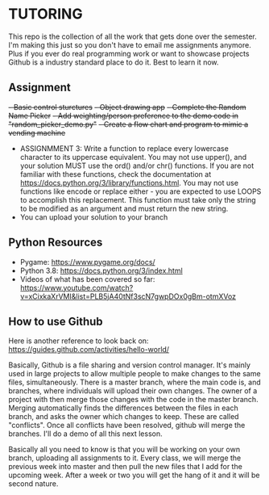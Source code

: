 # TUTORING

This repo is the collection of all the work that gets done over the semester. I'm making this just so you don't have to email me assignments anymore. Plus if you ever do real programming work or want to showcase projects Github is a industry standard place to do it. Best to learn it now.

## Assignment

~~- Basic control sturctures~~
~~- Object drawing app~~
~~- Complete the Random Name Picker~~
~~- Add weighting/person preference to the demo code in "random_picker_demo.py"~~
~~- Create a flow chart and program to mimic a vending machine~~
- ASSIGNMMENT 3: Write a function to replace every lowercase character to its uppercase equivalent. You
may not use upper(), and your solution MUST use the ord() and/or chr() functions. If
you are not familiar with these functions, check the documentation at
https://docs.python.org/3/library/functions.html. You may not use functions like
encode or replace either - you are expected to use LOOPS to accomplish this
replacement. This function must take only the string to be modified as an
argument and must return the new string.
- You can upload your solution to your branch

## Python Resources

- Pygame: https://www.pygame.org/docs/
- Python 3.8: https://docs.python.org/3/index.html
- Videos of what has been covered so far: https://www.youtube.com/watch?v=xCixkaXrVMI&list=PLB5jA40tNf3scN7gwpDOx0gBm-otmXVoz

## How to use Github

Here is another reference to look back on: https://guides.github.com/activities/hello-world/

Basically, Github is a file sharing and version control manager. It's mainly used in large projects to allow multiple people to make changes to the same files, simultaneously. There is a master branch, where the main code is, and branches, where individuals will upload their own changes. The owner of a project with then merge those changes with the code in the master branch. Merging automatically finds the differences between the files in each branch, and asks the owner which changes to keep. These are called "conflicts". Once all conflicts have been resolved, github will merge the branches. I'll do a demo of all this next lesson.

Basically all you need to know is that you will be working on your own branch, uploading all assignments to it. Every class, we will merge the previous week into master and then pull the new files that I add for the upcoming week. After a week or two you will get the hang of it and it will be second nature.
